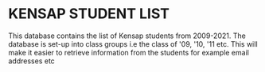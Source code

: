 
# KENSAP STUDENT LIST

This database contains the list of Kensap students from 2009-2021. 
The database is set-up into class groups i.e the class of '09, '10, '11 etc.
This will make it easier to retrieve information from the students for example email addresses etc



